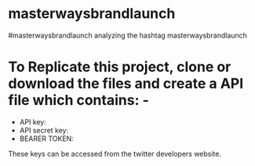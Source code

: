 # masterwaysbrandlaunch
#masterwaysbrandlaunch
analyzing the hashtag masterwaysbrandlaunch

# To Replicate this project, clone or download the files and create a API file which contains: -
  * API key:   
  * API secret key: 
  * BEARER TOKEN: 

These keys can be accessed from the twitter developers website.
